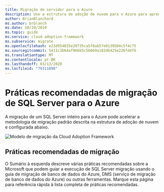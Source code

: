 ```yaml
---
title: Migração de servidor para o Azure
description: Use a estrutura de adoção de nuvem para o Azure para aprender SQL Server práticas recomendadas de migração para reduzir a complexidade e padronizar o processo de migração.
author: BrianBlanchard
ms.author: brblanch
ms.date: 10/10/2019
ms.topic: guide
ms.service: cloud-adoption-framework
ms.subservice: migrate
ms.openlocfilehash: e23d954835e20735ca5f8ab57e0139504c5f4c75
ms.sourcegitcommit: 5411c3b64af966b5c56669a182d6425e226fd4f6
ms.translationtype: MT
ms.contentlocale: pt-BR
ms.lasthandoff: 03/13/2020
ms.locfileid: "79311890"
---
```

# <a name="sql-server-migration-best-practices-for-azure"></a>Práticas recomendadas de migração de SQL Server para o Azure

A migração de um SQL Server inteiro para o Azure pode acelerar a metodologia de migração padrão descrita na estrutura de adoção de nuvem e configurada abaixo.

![Modelo de migração da Cloud Adoption Framework](../../_images/migrate/methodology.png)

## <a name="migration-best-practices"></a>Práticas recomendadas de migração

O Sumário à esquerda descreve várias práticas recomendadas sobre a Microsoft que podem guiar a execução de SQL Server migração usando o guia de migração de banco de dados do Azure, DMS (serviço de migração de banco de dados do Azure) ou outras ferramentas. Marque esta página para referência rápida à lista completa de práticas recomendadas.
